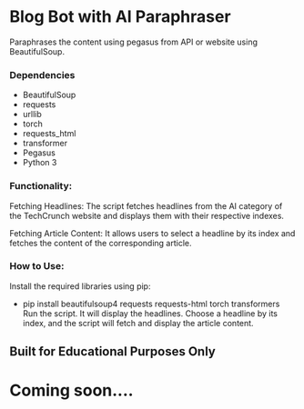 # Blog Bot with AI Paraphraser
Paraphrases the content using pegasus from API or website using BeautifulSoup.

### Dependencies
- BeautifulSoup
- requests
- urllib
- torch
- requests_html
- transformer
- Pegasus
- Python 3
  
### Functionality:
Fetching Headlines: The script fetches headlines from the AI category of the TechCrunch website and displays them with their respective indexes.

Fetching Article Content: It allows users to select a headline by its index and fetches the content of the corresponding article.

### How to Use:
Install the required libraries using pip:
- pip install beautifulsoup4 requests requests-html torch transformers
Run the script. It will display the headlines.
Choose a headline by its index, and the script will fetch and display the article content.

## Built for Educational Purposes Only
# Coming soon....
